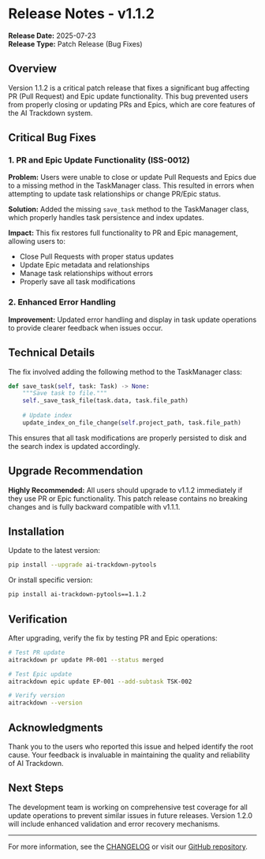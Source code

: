 # Release Notes - v1.1.2

**Release Date:** 2025-07-23  
**Release Type:** Patch Release (Bug Fixes)

## Overview

Version 1.1.2 is a critical patch release that fixes a significant bug affecting PR (Pull Request) and Epic update functionality. This bug prevented users from properly closing or updating PRs and Epics, which are core features of the AI Trackdown system.

## Critical Bug Fixes

### 1. PR and Epic Update Functionality (ISS-0012)

**Problem:** Users were unable to close or update Pull Requests and Epics due to a missing method in the TaskManager class. This resulted in errors when attempting to update task relationships or change PR/Epic status.

**Solution:** Added the missing `save_task` method to the TaskManager class, which properly handles task persistence and index updates.

**Impact:** This fix restores full functionality to PR and Epic management, allowing users to:
- Close Pull Requests with proper status updates
- Update Epic metadata and relationships
- Manage task relationships without errors
- Properly save all task modifications

### 2. Enhanced Error Handling

**Improvement:** Updated error handling and display in task update operations to provide clearer feedback when issues occur.

## Technical Details

The fix involved adding the following method to the TaskManager class:

```python
def save_task(self, task: Task) -> None:
    """Save task to file."""
    self._save_task_file(task.data, task.file_path)
    
    # Update index
    update_index_on_file_change(self.project_path, task.file_path)
```

This ensures that all task modifications are properly persisted to disk and the search index is updated accordingly.

## Upgrade Recommendation

**Highly Recommended:** All users should upgrade to v1.1.2 immediately if they use PR or Epic functionality. This patch release contains no breaking changes and is fully backward compatible with v1.1.1.

## Installation

Update to the latest version:

```bash
pip install --upgrade ai-trackdown-pytools
```

Or install specific version:

```bash
pip install ai-trackdown-pytools==1.1.2
```

## Verification

After upgrading, verify the fix by testing PR and Epic operations:

```bash
# Test PR update
aitrackdown pr update PR-001 --status merged

# Test Epic update  
aitrackdown epic update EP-001 --add-subtask TSK-002

# Verify version
aitrackdown --version
```

## Acknowledgments

Thank you to the users who reported this issue and helped identify the root cause. Your feedback is invaluable in maintaining the quality and reliability of AI Trackdown.

## Next Steps

The development team is working on comprehensive test coverage for all update operations to prevent similar issues in future releases. Version 1.2.0 will include enhanced validation and error recovery mechanisms.

---

For more information, see the [CHANGELOG](CHANGELOG.md) or visit our [GitHub repository](https://github.com/MasaFoundation/ai-trackdown-pytools).